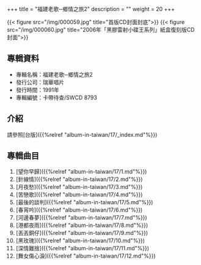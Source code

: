 +++
title = "福建老歌─鄉情之旅2"
description = ""
weight = 20
+++

{{< figure src="/img/000059.jpg"  title="首版CD封面封底">}}
{{< figure src="/img/000060.jpg" title="2006年「黑膠雷射小碟王系列」紙盒復刻版CD封面">}}

## 專輯資料

* 專輯名稱：福建老歌─鄉情之旅2
* 發行公司：瑞華唱片
* 發行時間：1991年
* 專輯編號：卡帶待查/SWCD 8793


## 介紹

請參照[台版]({{%relref "album-in-taiwan/17/_index.md"%}}) 


## 專輯曲目

1. [望你早歸]({{%relref "album-in-taiwan/17/1.md"%}}) 
2. [針線情]({{%relref "album-in-taiwan/17/2.md"%}}) 
3. [月夜愁]({{%relref "album-in-taiwan/17/3.md"%}}) 
4. [苦戀歌]({{%relref "album-in-taiwan/17/4.md"%}}) 
5. [最後的談判]({{%relref "album-in-taiwan/17/5.md"%}}) 
6. [春宵吟]({{%relref "album-in-taiwan/17/6.md"%}}) 
7. [河邊春夢]({{%relref "album-in-taiwan/17/7.md"%}}) 
8. [港都夜雨]({{%relref "album-in-taiwan/17/8.md"%}}) 
9. [丟丟銅仔]({{%relref "album-in-taiwan/17/9.md"%}}) 
10. [黑玫瑰]({{%relref "album-in-taiwan/17/10.md"%}}) 
11. [深情難捨]({{%relref "album-in-taiwan/17/11.md"%}}) 
12. [舞女傷心淚]({{%relref "album-in-taiwan/17/12.md"%}}) 
<br/>
<br/>

